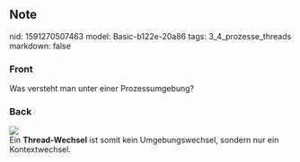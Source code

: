 ## Note
nid: 1591270507463
model: Basic-b122e-20a86
tags: 3_4_prozesse_threads
markdown: false

### Front
Was versteht man unter einer Prozessumgebung?

### Back
<img src="paste-b85bcd937c278b7b44be0c3d4a07537f7352a3ac.jpg">
<div>
  Ein <b>Thread-Wechsel</b> ist somit kein Umgebungswechsel,
  sondern nur ein Kontextwechsel.
</div>
